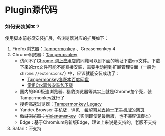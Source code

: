 # Plugin源代码
### 如何安装脚本？

使用脚本前必须安装扩展，各浏览器对应的扩展如下：

1. Firefox浏览器：[Tampermonkey](https://addons.mozilla.org/en-US/firefox/addon/tampermonkey/) 、Greasemonkey 4
2. Chrome浏览器：[Tampermonkey](https://chrome.google.com/webstore/detail/tampermonkey/dhdgffkkebhmkfjojejmpbldmpobfkfo)
    * 访问不了[Chrome 网上应用店](https://chrome.google.com/webstore/category/extensions)的同鞋可以到下面的地址下载crx文件。下载下来的crx文件可能不能直接安装，需要手动拖到扩展管理界面（一般为`chrome://extensions/`）中，应该就能安装成功了：
        * [Tampermonkey各版本百度网盘](https://pan.baidu.com/s/1nuCc4Al)
        * [常用Crx离线安装包下载](https://yurl.sinaapp.com/crx2.php)
    * 国内的360极速浏览器、猎豹浏览器等其实上就是Chrome加个壳，装Tampermonkey就行了
    * 搜狗高速浏览器：[Tampermonkey Legacy](https://ie.sogou.com/app/app_4326.html)
    * Yandex Browser 手机版：详见：[希望可以支持一下手机版的网页](https://github.com/ipcjs/bilibili-helper/issues/112)
    * <del>傲游浏览器：[Violentmonkey](https://extension.maxthon.com/detail/index.php?view_id=1680)</del>（实测即使是最新版，也不兼容该脚本）
    * Edge：基于Chromium的新版Edge，理论上来说是支持的，老版不支持
3. Safari：不支持

